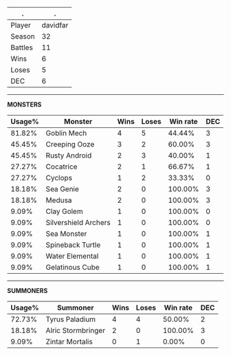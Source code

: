 .|.
|-|-
Player|davidfar
Season|32
Battles|11
Wins|6
Loses|5
DEC|6

---
**MONSTERS**

Usage%|Monster|Wins|Loses|Win rate|DEC|
-|-|-|-|-|-|
81.82%|Goblin Mech|4|5|44.44%|3|
45.45%|Creeping Ooze|3|2|60.00%|3|
45.45%|Rusty Android|2|3|40.00%|1|
27.27%|Cocatrice|2|1|66.67%|1|
27.27%|Cyclops|1|2|33.33%|0|
18.18%|Sea Genie|2|0|100.00%|3|
18.18%|Medusa|2|0|100.00%|3|
9.09%|Clay Golem|1|0|100.00%|0|
9.09%|Silvershield Archers|1|0|100.00%|0|
9.09%|Sea Monster|1|0|100.00%|1|
9.09%|Spineback Turtle|1|0|100.00%|1|
9.09%|Water Elemental|1|0|100.00%|1|
9.09%|Gelatinous Cube|1|0|100.00%|1|

---
**SUMMONERS**

Usage%|Summoner|Wins|Loses|Win rate|DEC|
-|-|-|-|-|-|
72.73%|Tyrus Paladium|4|4|50.00%|2|
18.18%|Alric Stormbringer|2|0|100.00%|3|
9.09%|Zintar Mortalis|0|1|0.00%|0|
